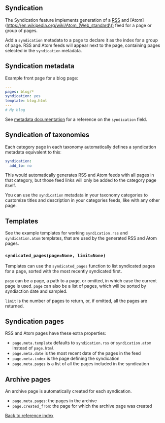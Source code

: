 ## Syndication

The Syndication feature implements generation of a [RSS](https://en.wikipedia.org/wiki/RSS)
and [Atom](https://en.wikipedia.org/wiki/Atom_(Web_standard\)) feed for a page
or group of pages.

Add a `syndication` metadata to a page to declare it as the index for a group
of page. RSS and Atom feeds will appear next to the page, containing pages
selected in the `syndication` metadata.

## Syndication metadata

Example front page for a blog page:

```yaml
---
pages: blog/*
syndication: yes
template: blog.html
---
# My blog
```

See [metadata documentation](metadata.md) for a reference on the `syndication`
field.

## Syndication of taxonomies

Each category page in each taxonomy automatically defines a syndication
metadata equivalent to this:

```yaml
syndication:
  add_to: no
```

This would automatically generates RSS and Atom feeds with all pages in that
category, but those feed links will only be added to the category page itself.

You can use the `syndication` metadata in your taxonomy categories to customize
titles and description in your categories feeds, like with any other page.


## Templates

See the example templates for working `syndication.rss` and `syndication.atom`
templates, that are used by the generated RSS and Atom pages.

### `syndicated_pages(page=None, limit=None)`

Templates can use the `syndicated_pages` function to list syndicated pages for
a page, sorted with the most recently syndicated first.

`page` can be a page, a path to a page, or omitted, in which case the current
page is used. `page` can also be a list of pages, which will be sorted by
syndiaction date and sampled.

`limit` is the number of pages to return, or, if omitted, all the pages are
returned.

## Syndication pages

RSS and Atom pages have these extra properties:

* `page.meta.template` defaults to `syndication.rss` or `syndication.atom`
  instead of `page.html`
* `page.meta.date` is the most recent date of the pages in the feed
* `page.meta.index` is the page defining the syndication
* `page.meta.pages` is a list of all the pages included in the syndication

## Archive pages

An archive page is automatically created for each syndication.

* `page.meta.pages`: the pages in the archive
* `page.created_from`: the page for which the archive page was created

[Back to reference index](README.md)
